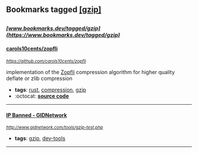 ## Bookmarks tagged [[gzip]](https://www.bookmarks.dev?q=[gzip])

_<sup><sup>[www.bookmarks.dev/tagged/gzip](https://www.bookmarks.dev/tagged/gzip)</sup></sup>_
---
#### [carols10cents/zopfli](https://github.com/carols10cents/zopfli)
_<sup>https://github.com/carols10cents/zopfli</sup>_

implementation of the [Zopfli](https://github.com/google/zopfli) compression algorithm for higher quality deflate or zlib compression
* **tags**: [rust](../tagged/rust.md), [compression](../tagged/compression.md), [gzip](../tagged/gzip.md)
* :octocat: **[source code](https://github.com/carols10cents/zopfli)**
---
#### [IP Banned - GIDNetwork](http://www.gidnetwork.com/tools/gzip-test.php)
_<sup>http://www.gidnetwork.com/tools/gzip-test.php</sup>_

* **tags**: [gzip](../tagged/gzip.md), [dev-tools](../tagged/dev-tools.md)
---
